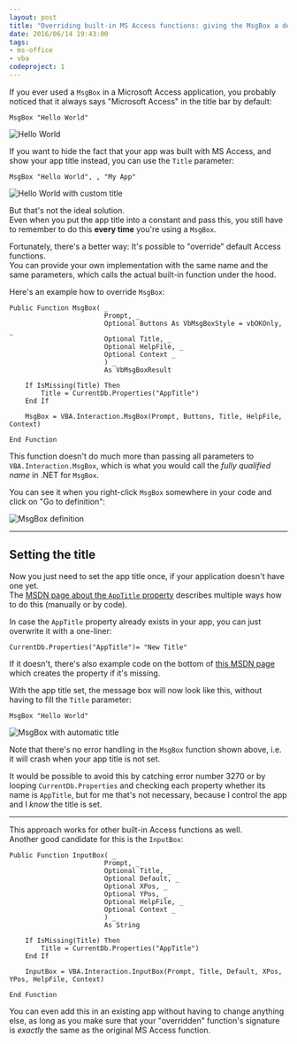```yaml
---
layout: post
title: "Overriding built-in MS Access functions: giving the MsgBox a default title" 
date: 2016/06/14 19:43:00
tags:
- ms-office
- vba
codeproject: 1
---
```


If you ever used a `MsgBox` in a Microsoft Access application, you probably noticed that it always says "Microsoft Access" in the title bar by default:

    MsgBox "Hello World"
    
![Hello World](/img/ms-access-msgbox1.png)

If you want to hide the fact that your app was built with MS Access, and show your app title instead, you can use the `Title` parameter:

    MsgBox "Hello World", , "My App"
    
![Hello World with custom title](/img/ms-access-msgbox2.png)

But that's not the ideal solution.  
Even when you put the app title into a constant and pass this, you still have to remember to do this **every time** you're using a `MsgBox`.

Fortunately, there's a better way: It's possible to "override" default Access functions.  
You can provide your own implementation with the same name and the same parameters, which calls the actual built-in function under the hood.

Here's an example how to override `MsgBox`:


    Public Function MsgBox( _
                            Prompt, _
                            Optional Buttons As VbMsgBoxStyle = vbOKOnly, _
                            Optional Title, _
                            Optional HelpFile, _
                            Optional Context _
                            ) _
                            As VbMsgBoxResult

        If IsMissing(Title) Then
            Title = CurrentDb.Properties("AppTitle")
        End If

        MsgBox = VBA.Interaction.MsgBox(Prompt, Buttons, Title, HelpFile, Context)

    End Function

This function doesn't do much more than passing all parameters to `VBA.Interaction.MsgBox`, which is what you would call the *fully qualified name* in .NET for `MsgBox`.

You can see it when you right-click `MsgBox` somewhere in your code and click on "Go to definition":

![MsgBox definition](/img/ms-access-msgbox3.png)


---

## Setting the title

Now you just need to set the app title once, if your application doesn't have one yet.  
The [MSDN page about the `AppTitle` property](https://msdn.microsoft.com/en-us/library/office/ff821127.aspx) describes multiple ways how to do this (manually or by code).

In case the `AppTitle` property already exists in your app, you can just overwrite it with a one-liner:

    CurrentDb.Properties("AppTitle")= "New Title"

If it doesn't, there's also example code on the bottom of [this MSDN page](https://msdn.microsoft.com/en-us/library/office/ff197957.aspx) which creates the property if it's missing.

    
With the app title set, the message box will now look like this, without having to fill the `Title` parameter:

    MsgBox "Hello World"


![MsgBox with automatic title](/img/ms-access-msgbox4.png)


Note that there's no error handling in the `MsgBox` function shown above, i.e. it will crash when your app title is not set.

It would be possible to avoid this by catching error number 3270 or by looping `CurrentDb.Properties` and checking each property whether its name is `AppTitle`, but for me that's not necessary, because I control the app and I *know* the title is set.

---

This approach works for other built-in Access functions as well.  
Another good candidate for this is the `InputBox`:

	Public Function InputBox( _
	                        Prompt, _
	                        Optional Title, _
	                        Optional Default, _
	                        Optional XPos, _
	                        Optional YPos, _
	                        Optional HelpFile, _
	                        Optional Context _
	                        ) _
	                        As String
	                        
	    If IsMissing(Title) Then
	        Title = CurrentDb.Properties("AppTitle")
	    End If
	    
	    InputBox = VBA.Interaction.InputBox(Prompt, Title, Default, XPos, YPos, HelpFile, Context)
	    
	End Function

You can even add this in an existing app without having to change anything else, as long as you make sure that your "overridden" function's signature is *exactly* the same as the original MS Access function.

